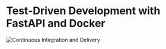 # Test-Driven Development with FastAPI and Docker

![Continuous Integration and Delivery](https://github.com/debars/fastapi-tdd-docker/workflows/Continuous%20Integration%20and%20Delivery/badge.svg?branch=master)

